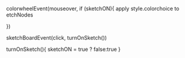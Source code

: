 colorwheelEvent(mouseover,
if (sketchON){
apply style.colorchoice to etchNodes

})

sketchBoardEvent(click, turnOnSketch())

turnOnSketch(){
sketchON = true ? false:true
}
